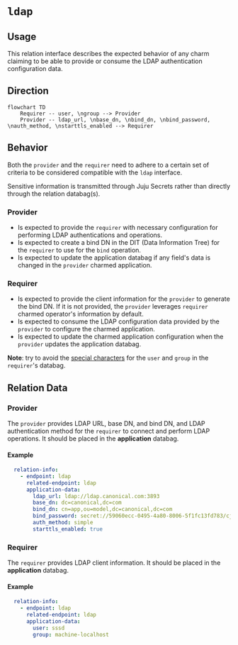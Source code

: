 # `ldap`

## Usage

This relation interface describes the expected behavior of any charm claiming to
be able to provide or consume the LDAP authentication configuration data.

## Direction

```mermaid
flowchart TD
    Requirer -- user, \ngroup --> Provider
    Provider -- ldap_url, \nbase_dn, \nbind_dn, \nbind_password, \nauth_method, \nstarttls_enabled --> Requirer
```

## Behavior

Both the `provider` and the `requirer` need to adhere to a certain set of
criteria to be considered compatible with the `ldap` interface.

Sensitive information is transmitted through Juju Secrets rather than directly
through the relation databag(s).

### Provider

- Is expected to provide the `requirer` with necessary configuration for
  performing LDAP authentications and operations.
- Is expected to create a bind DN in the DIT (Data Information Tree) for
  the `requirer` to use for the `bind` operation.
- Is expected to update the application databag if any field's data is changed
  in the `provider` charmed application.

### Requirer

- Is expected to provide the client information for the `provider` to generate
  the bind DN. If it is not provided, the `provider` leverages `requirer`
  charmed operator's information by default.
- Is expected to consume the LDAP configuration data provided by the `provider`
  to configure the charmed application.
- Is expected to update the charmed application configuration when
  the `provider` updates the application databag.

**Note**: try to avoid
the [special characters](https://datatracker.ietf.org/doc/html/rfc2253#section-2.4)
for the `user` and `group` in the `requirer`'s databag.

## Relation Data

### Provider

The `provider` provides LDAP URL, base DN, and bind DN, and LDAP
authentication method for the `requirer` to connect and perform LDAP operations.
It should be placed in the **application** databag.

#### Example

```yaml
  relation-info:
    - endpoint: ldap
      related-endpoint: ldap
      application-data:
        ldap_url: ldap://ldap.canonical.com:3893
        base_dn: dc=canonical,dc=com
        bind_dn: cn=app,ou=model,dc=canonical,dc=com
        bind_password: secret://59060ecc-0495-4a80-8006-5f1fc13fd783/cjqub6vubg2s77p3nio0
        auth_method: simple
        starttls_enabled: true
``````

### Requirer

The `requirer` provides LDAP client information. It should be placed in the
**application** databag.

#### Example

```yaml
  relation-info:
    - endpoint: ldap
      related-endpoint: ldap
      application-data:
        user: sssd
        group: machine-localhost
```
